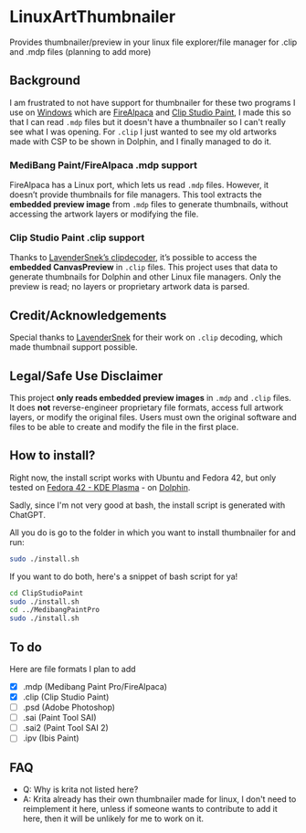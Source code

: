 # LinuxArtThumbnailer
 Provides thumbnailer/preview in your linux file explorer/file manager for .clip and .mdp files (planning to add more)

## Background
I am frustrated to not have support for thumbnailer for these two programs I use on [Windows](https://www.reddit.com/r/microsoftsucks/comments/1e19ouu/windows_is_the_worst_piece_of_shit_ever_its_not/) which are [FireAlpaca](https://firealpaca.com/) and [Clip Studio Paint](https://www.clipstudio.net/en/), I made this so that I can read `.mdp` files but it doesn't have a thumbnailer so I can't really see what I was opening. For `.clip` I just wanted to see my old artworks made with CSP to be shown in Dolphin, and I finally managed to do it.

### MediBang Paint/FireAlpaca .mdp support
FireAlpaca has a Linux port, which lets us read `.mdp` files. However, it doesn’t provide thumbnails for file managers. This tool extracts the **embedded preview image** from `.mdp` files to generate thumbnails, without accessing the artwork layers or modifying the file.

### Clip Studio Paint .clip support
Thanks to [LavenderSnek’s clipdecoder](https://github.com/LavenderSnek/clipdecode), it’s possible to access the **embedded CanvasPreview** in `.clip` files. This project uses that data to generate thumbnails for Dolphin and other Linux file managers. Only the preview is read; no layers or proprietary artwork data is parsed.

## Credit/Acknowledgements
Special thanks to [LavenderSnek](https://github.com/LavenderSnek) for their work on `.clip` decoding, which made thumbnail support possible.  

## Legal/Safe Use Disclaimer
This project **only reads embedded preview images** in `.mdp` and `.clip` files. It does **not** reverse-engineer proprietary file formats, access full artwork layers, or modify the original files. Users must own the original software and files to be able to create and modify the file in the first place.

## How to install?
Right now, the install script works with Ubuntu and Fedora 42, but only tested on [Fedora 42 - KDE Plasma](https://fedoraproject.org/wiki/Releases/42/ChangeSet) - on [Dolphin](https://apps.kde.org/dolphin/).

Sadly, since I'm not very good at bash, the install script is generated with ChatGPT.

All you do is go to the folder in which you want to install thumbnailer for and run:

```bash
sudo ./install.sh
```

If you want to do both, here's a snippet of bash script for ya!

```bash
cd ClipStudioPaint
sudo ./install.sh
cd ../MedibangPaintPro
sudo ./install.sh
```

## To do
Here are file formats I plan to add
- [x] .mdp (Medibang Paint Pro/FireAlpaca)
- [x] .clip (Clip Studio Paint)
- [ ] .psd (Adobe Photoshop)
- [ ] .sai (Paint Tool SAI)
- [ ] .sai2 (Paint Tool SAI 2)
- [ ] .ipv (Ibis Paint)

## FAQ
- Q: Why is krita not listed here?
- A: Krita already has their own thumbnailer made for linux, I don't need to reimplement it here, unless if someone wants to contribute to add it here, then it will be unlikely for me to work on it.
